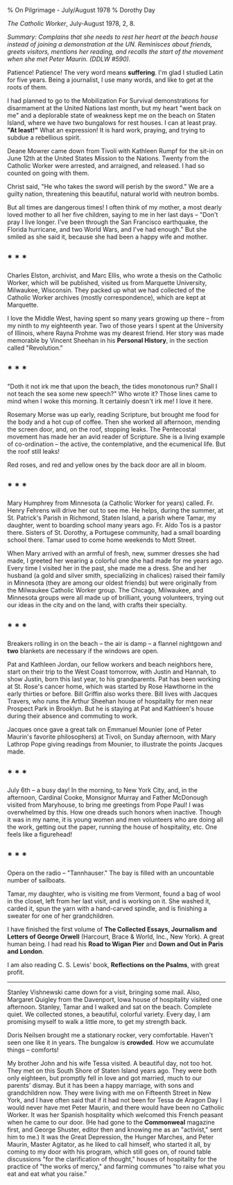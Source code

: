 % On Pilgrimage - July/August 1978
% Dorothy Day

*The Catholic Worker*, July-August 1978, 2, 8.

*Summary: Complains that she needs to rest her heart at the beach house
instead of joining a demonstration at the UN. Reminisces about friends,
greets visitors, mentions her reading, and recalls the start of the
movement when she met Peter Maurin. (DDLW \#590).*

Patience! Patience! The very word means **suffering**. I'm glad I
studied Latin for five years. Being a journalist, I use many words, and
like to get at the roots of them.

I had planned to go to the Mobilization For Survival demonstrations for
disarmament at the United Nations last month, but my heart "went back on
me" and a deplorable state of weakness kept me on the beach on Staten
Island, where we have two bungalows for rest houses. I can at least
pray. **"At least!"** What an expression! It is hard work, praying, and
trying to subdue a rebellious spirit.

Deane Mowrer came down from Tivoli with Kathleen Rumpf for the sit-in on
June 12th at the United States Mission to the Nations. Twenty from the
Catholic Worker were arrested, and arraigned, and released. I had so
counted on going with them.

Christ said, "He who takes the sword will perish by the sword." We are a
guilty nation, threatening this beautiful, natural world with neutron
bombs.

But all times are dangerous times! I often think of my mother, a most
dearly loved mother to all her five children, saying to me in her last
days – "Don't pray I live longer. I've been through the San Francisco
earthquake, the Florida hurricane, and two World Wars, and I've had
enough." But she smiled as she said it, because she had been a happy
wife and mother.

\* \* \*
---

Charles Elston, archivist, and Marc Ellis, who wrote a thesis on the
Catholic Worker, which will be published, visited us from Marquette
University, Milwaukee, Wisconsin. They packed up what we had collected
of the Catholic Worker archives (mostly correspondence), which are kept
at Marquette.

I love the Middle West, having spent so many years growing up there –
from my ninth to my eighteenth year. Two of those years I spent at the
University of Illinois, where Rayna Prohme was my dearest friend. Her
story was made memorable by Vincent Sheehan in his **Personal History**,
in the section called "Revolution."

\* \* \*
---

"Doth it not irk me that upon the beach, the tides monotonous run? Shall
I not teach the sea some new speech?" Who wrote it? Those lines came to
mind when I woke this morning. It certainly doesn't irk me! I love it
here.

Rosemary Morse was up early, reading Scripture, but brought me food for
the body and a hot cup of coffee. Then she worked all afternoon, mending
the screen door, and, on the roof, stopping leaks. The Pentecostal
movement has made her an avid reader of Scripture. She is a living
example of co-ordination – the active, the contemplative, and the
ecumenical life. But the roof still leaks!

Red roses, and red and yellow ones by the back door are all in bloom.

\* \* \*
---

Mary Humphrey from Minnesota (a Catholic Worker for years) called. Fr.
Henry Fehrens will drive her out to see me. He helps, during the summer,
at St. Patrick's Parish in Richmond, Staten Island, a parish where
Tamar, my daughter, went to boarding school many years ago. Fr. Aldo Tos
is a pastor there. Sisters of St. Dorothy, a Portugese community, had a
small boarding school there. Tamar used to come home weekends to Mott
Street.

When Mary arrived with an armful of fresh, new, summer dresses she had
made, I greeted her wearing a colorful one she had made for me years
ago. Every time I visited her in the past, she made me a dress. She and
her husband (a gold and silver smith, specializing in chalices) raised
their family in Minnesota (they are among our oldest friends) but were
originally from the Milwaukee Catholic Worker group. The Chicago,
Milwaukee, and Minnesota groups were all made up of brilliant, young
volunteers, trying out our ideas in the city and on the land, with
crafts their specialty.

\* \* \*
---

Breakers rolling in on the beach – the air is damp – a flannel nightgown
and **two** blankets are necessary if the windows are open.

Pat and Kathleen Jordan, our fellow workers and beach neighbors here,
start on their trip to the West Coast tomorrow, with Justin and Hannah,
to show Justin, born this last year, to his grandparents. Pat has been
working at St. Rose's cancer home, which was started by Rose Hawthorne
in the early thirties or before. Bill Griffin also works there. Bill
lives with Jacques Travers, who runs the Arthur Sheehan house of
hospitality for men near Prospect Park in Brooklyn. But he is staying at
Pat and Kathleen's house during their absence and commuting to work.

Jacques once gave a great talk on Emmanuel Mounier (one of Peter
Maurin's favorite philosophers) at Tivoli, on Sunday afternoon, with
Mary Lathrop Pope giving readings from Mounier, to illustrate the points
Jacques made.

\* \* \*
---

July 6th – a busy day! In the morning, to New York City, and, in the
afternoon, Cardinal Cooke, Monsignor Murray and Father McDonough visited
from Maryhouse, to bring me greetings from Pope Paul! I was overwhelmed
by this. How one dreads such honors when inactive. Though it was in my
name, it is young women and men volunteers who are doing all the work,
getting out the paper, running the house of hospitality, etc. One feels
like a figurehead!

\* \* \*
---

Opera on the radio – "Tannhauser." The bay is filled with an uncountable
number of sailboats.

Tamar, my daughter, who is visiting me from Vermont, found a bag of wool
in the closet, left from her last visit, and is working on it. She
washed it, carded it, spun the yarn with a hand-carved spindle, and is
finishing a sweater for one of her grandchildren.

I have finished the first volume of **The Collected Essays, Journalism
and Letters of George Orwell** (Harcourt, Brace & World, Inc., New
York). A great human being. I had read his **Road to Wigan Pier** and
**Down and Out in Paris and London**.

I am also reading C. S. Lewis' book, **Reflections on the Psalms**, with
great profit.

- - -

Stanley Vishnewski came down for a visit, bringing some mail. Also,
Margaret Quigley from the Davenport, Iowa house of hospitality visited
one afternoon. Stanley, Tamar and I walked and sat on the beach.
Complete quiet. We collected stones, a beautiful, colorful variety.
Every day, I am promising myself to walk a little more, to get my
strength back.

Doris Neilsen brought me a stationary rocker, very comfortable. Haven't
seen one like it in years. The bungalow is **crowded**. How we
accumulate things – comforts!

My brother John and his wife Tessa visited. A beautiful day, not too
hot. They met on this South Shore of Staten Island years ago. They were
both only eighteen, but promptly fell in love and got married, much to
our parents' dismay. But it has been a happy marriage, with sons and
grandchildren now. They were living with me on Fifteenth Street in New
York, and I have often said that if it had not been for Tessa de Aragon
Day I would never have met Peter Maurin, and there would have been no
Catholic Worker. It was her Spanish hospitality which welcomed this
French peasant when he came to our door. (He had gone to the
**Commonweal** magazine first, and George Shuster, editor then and
knowing me as an "activist," sent him to me.) It was the Great
Depression, the Hunger Marches, and Peter Maurin, Master Agitator, as he
liked to call himself, who started it all, by coming to my door with his
program, which still goes on, of round table discussions "for the
clarification of thought," houses of hospitality for the practice of
"the works of mercy," and farming communes "to raise what you eat and
eat what you raise."
